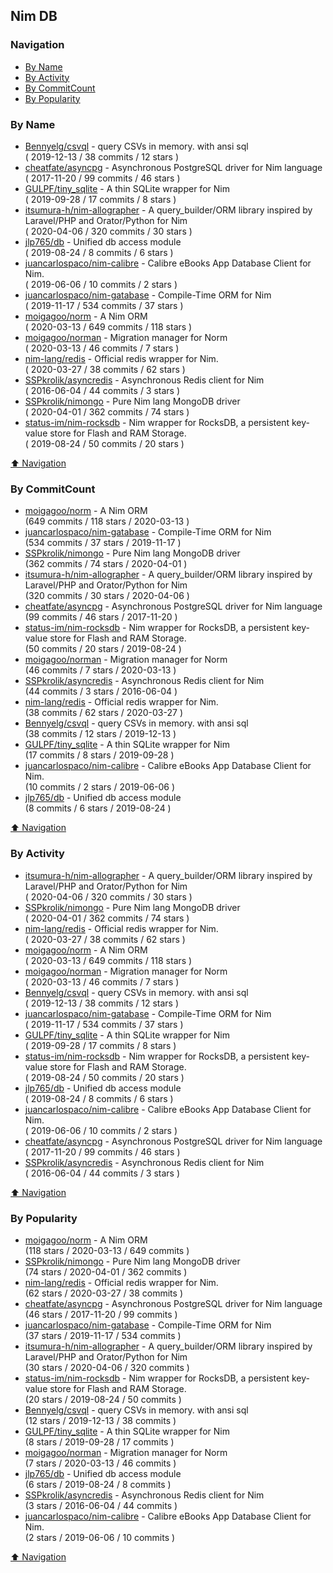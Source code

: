 ## Nim DB


### Navigation

- [By Name](#by-name)
- [By Activity](#by-activity)
- [By CommitCount](#by-commitcount)
- [By Popularity](#by-popularity)

### By Name
<!-- PROJECTS_LIST -->
- [Bennyelg/csvql](https://github.com/Bennyelg/csvql) - query CSVs in memory. with ansi sql <br/> ( 2019-12-13 / 38 commits / 12 stars )
- [cheatfate/asyncpg](https://github.com/cheatfate/asyncpg) - Asynchronous PostgreSQL driver for Nim language <br/> ( 2017-11-20 / 99 commits / 46 stars )
- [GULPF/tiny_sqlite](https://github.com/GULPF/tiny_sqlite) - A thin SQLite wrapper for Nim <br/> ( 2019-09-28 / 17 commits / 8 stars )
- [itsumura-h/nim-allographer](https://github.com/itsumura-h/nim-allographer) - A query_builder/ORM library inspired by Laravel/PHP and Orator/Python for Nim <br/> ( 2020-04-06 / 320 commits / 30 stars )
- [jlp765/db](https://github.com/jlp765/db) - Unified db access module <br/> ( 2019-08-24 / 8 commits / 6 stars )
- [juancarlospaco/nim-calibre](https://github.com/juancarlospaco/nim-calibre) - Calibre eBooks App Database Client for Nim. <br/> ( 2019-06-06 / 10 commits / 2 stars )
- [juancarlospaco/nim-gatabase](https://github.com/juancarlospaco/nim-gatabase) - Compile-Time ORM for Nim <br/> ( 2019-11-17 / 534 commits / 37 stars )
- [moigagoo/norm](https://github.com/moigagoo/norm) - A Nim ORM <br/> ( 2020-03-13 / 649 commits / 118 stars )
- [moigagoo/norman](https://github.com/moigagoo/norman) - Migration manager for Norm <br/> ( 2020-03-13 / 46 commits / 7 stars )
- [nim-lang/redis](https://github.com/nim-lang/redis) - Official redis wrapper for Nim. <br/> ( 2020-03-27 / 38 commits / 62 stars )
- [SSPkrolik/asyncredis](https://github.com/SSPkrolik/asyncredis) - Asynchronous Redis client for Nim <br/> ( 2016-06-04 / 44 commits / 3 stars )
- [SSPkrolik/nimongo](https://github.com/SSPkrolik/nimongo) - Pure Nim lang MongoDB driver <br/> ( 2020-04-01 / 362 commits / 74 stars )
- [status-im/nim-rocksdb](https://github.com/status-im/nim-rocksdb) - Nim wrapper for RocksDB, a persistent key-value store for Flash and RAM Storage. <br/> ( 2019-08-24 / 50 commits / 20 stars )
<!-- /PROJECTS_LIST -->

[⬆ Navigation](#navigation)

### By CommitCount
<!-- COMMITCOUNT_LIST -->
- [moigagoo/norm](https://github.com/moigagoo/norm) - A Nim ORM <br/> (649 commits / 118 stars / 2020-03-13 )
- [juancarlospaco/nim-gatabase](https://github.com/juancarlospaco/nim-gatabase) - Compile-Time ORM for Nim <br/> (534 commits / 37 stars / 2019-11-17 )
- [SSPkrolik/nimongo](https://github.com/SSPkrolik/nimongo) - Pure Nim lang MongoDB driver <br/> (362 commits / 74 stars / 2020-04-01 )
- [itsumura-h/nim-allographer](https://github.com/itsumura-h/nim-allographer) - A query_builder/ORM library inspired by Laravel/PHP and Orator/Python for Nim <br/> (320 commits / 30 stars / 2020-04-06 )
- [cheatfate/asyncpg](https://github.com/cheatfate/asyncpg) - Asynchronous PostgreSQL driver for Nim language <br/> (99 commits / 46 stars / 2017-11-20 )
- [status-im/nim-rocksdb](https://github.com/status-im/nim-rocksdb) - Nim wrapper for RocksDB, a persistent key-value store for Flash and RAM Storage. <br/> (50 commits / 20 stars / 2019-08-24 )
- [moigagoo/norman](https://github.com/moigagoo/norman) - Migration manager for Norm <br/> (46 commits / 7 stars / 2020-03-13 )
- [SSPkrolik/asyncredis](https://github.com/SSPkrolik/asyncredis) - Asynchronous Redis client for Nim <br/> (44 commits / 3 stars / 2016-06-04 )
- [nim-lang/redis](https://github.com/nim-lang/redis) - Official redis wrapper for Nim. <br/> (38 commits / 62 stars / 2020-03-27 )
- [Bennyelg/csvql](https://github.com/Bennyelg/csvql) - query CSVs in memory. with ansi sql <br/> (38 commits / 12 stars / 2019-12-13 )
- [GULPF/tiny_sqlite](https://github.com/GULPF/tiny_sqlite) - A thin SQLite wrapper for Nim <br/> (17 commits / 8 stars / 2019-09-28 )
- [juancarlospaco/nim-calibre](https://github.com/juancarlospaco/nim-calibre) - Calibre eBooks App Database Client for Nim. <br/> (10 commits / 2 stars / 2019-06-06 )
- [jlp765/db](https://github.com/jlp765/db) - Unified db access module <br/> (8 commits / 6 stars / 2019-08-24 )
<!-- /COMMITCOUNT_LIST -->
[⬆ Navigation](#navigation)

### By Activity
<!-- ACTIVITY_LIST -->
- [itsumura-h/nim-allographer](https://github.com/itsumura-h/nim-allographer) - A query_builder/ORM library inspired by Laravel/PHP and Orator/Python for Nim <br/> ( 2020-04-06 / 320 commits / 30 stars )
- [SSPkrolik/nimongo](https://github.com/SSPkrolik/nimongo) - Pure Nim lang MongoDB driver <br/> ( 2020-04-01 / 362 commits / 74 stars )
- [nim-lang/redis](https://github.com/nim-lang/redis) - Official redis wrapper for Nim. <br/> ( 2020-03-27 / 38 commits / 62 stars )
- [moigagoo/norm](https://github.com/moigagoo/norm) - A Nim ORM <br/> ( 2020-03-13 / 649 commits / 118 stars )
- [moigagoo/norman](https://github.com/moigagoo/norman) - Migration manager for Norm <br/> ( 2020-03-13 / 46 commits / 7 stars )
- [Bennyelg/csvql](https://github.com/Bennyelg/csvql) - query CSVs in memory. with ansi sql <br/> ( 2019-12-13 / 38 commits / 12 stars )
- [juancarlospaco/nim-gatabase](https://github.com/juancarlospaco/nim-gatabase) - Compile-Time ORM for Nim <br/> ( 2019-11-17 / 534 commits / 37 stars )
- [GULPF/tiny_sqlite](https://github.com/GULPF/tiny_sqlite) - A thin SQLite wrapper for Nim <br/> ( 2019-09-28 / 17 commits / 8 stars )
- [status-im/nim-rocksdb](https://github.com/status-im/nim-rocksdb) - Nim wrapper for RocksDB, a persistent key-value store for Flash and RAM Storage. <br/> ( 2019-08-24 / 50 commits / 20 stars )
- [jlp765/db](https://github.com/jlp765/db) - Unified db access module <br/> ( 2019-08-24 / 8 commits / 6 stars )
- [juancarlospaco/nim-calibre](https://github.com/juancarlospaco/nim-calibre) - Calibre eBooks App Database Client for Nim. <br/> ( 2019-06-06 / 10 commits / 2 stars )
- [cheatfate/asyncpg](https://github.com/cheatfate/asyncpg) - Asynchronous PostgreSQL driver for Nim language <br/> ( 2017-11-20 / 99 commits / 46 stars )
- [SSPkrolik/asyncredis](https://github.com/SSPkrolik/asyncredis) - Asynchronous Redis client for Nim <br/> ( 2016-06-04 / 44 commits / 3 stars )
<!-- /ACTIVITY_LIST -->

[⬆ Navigation](#navigation)

### By Popularity
<!-- POPULARITY_LIST -->
- [moigagoo/norm](https://github.com/moigagoo/norm) - A Nim ORM <br/> (118 stars / 2020-03-13 / 649 commits )
- [SSPkrolik/nimongo](https://github.com/SSPkrolik/nimongo) - Pure Nim lang MongoDB driver <br/> (74 stars / 2020-04-01 / 362 commits )
- [nim-lang/redis](https://github.com/nim-lang/redis) - Official redis wrapper for Nim. <br/> (62 stars / 2020-03-27 / 38 commits )
- [cheatfate/asyncpg](https://github.com/cheatfate/asyncpg) - Asynchronous PostgreSQL driver for Nim language <br/> (46 stars / 2017-11-20 / 99 commits )
- [juancarlospaco/nim-gatabase](https://github.com/juancarlospaco/nim-gatabase) - Compile-Time ORM for Nim <br/> (37 stars / 2019-11-17 / 534 commits )
- [itsumura-h/nim-allographer](https://github.com/itsumura-h/nim-allographer) - A query_builder/ORM library inspired by Laravel/PHP and Orator/Python for Nim <br/> (30 stars / 2020-04-06 / 320 commits )
- [status-im/nim-rocksdb](https://github.com/status-im/nim-rocksdb) - Nim wrapper for RocksDB, a persistent key-value store for Flash and RAM Storage. <br/> (20 stars / 2019-08-24 / 50 commits )
- [Bennyelg/csvql](https://github.com/Bennyelg/csvql) - query CSVs in memory. with ansi sql <br/> (12 stars / 2019-12-13 / 38 commits )
- [GULPF/tiny_sqlite](https://github.com/GULPF/tiny_sqlite) - A thin SQLite wrapper for Nim <br/> (8 stars / 2019-09-28 / 17 commits )
- [moigagoo/norman](https://github.com/moigagoo/norman) - Migration manager for Norm <br/> (7 stars / 2020-03-13 / 46 commits )
- [jlp765/db](https://github.com/jlp765/db) - Unified db access module <br/> (6 stars / 2019-08-24 / 8 commits )
- [SSPkrolik/asyncredis](https://github.com/SSPkrolik/asyncredis) - Asynchronous Redis client for Nim <br/> (3 stars / 2016-06-04 / 44 commits )
- [juancarlospaco/nim-calibre](https://github.com/juancarlospaco/nim-calibre) - Calibre eBooks App Database Client for Nim. <br/> (2 stars / 2019-06-06 / 10 commits )
<!-- /POPULARITY_LIST -->

[⬆ Navigation](#navigation)
